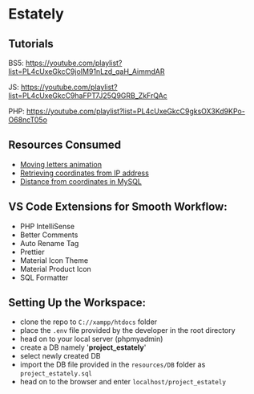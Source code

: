 # Estately

## Tutorials

BS5:
https://youtube.com/playlist?list=PL4cUxeGkcC9joIM91nLzd_qaH_AimmdAR

JS:
https://youtube.com/playlist?list=PL4cUxeGkcC9haFPT7J25Q9GRB_ZkFrQAc

PHP:
https://youtube.com/playlist?list=PL4cUxeGkcC9gksOX3Kd9KPo-O68ncT05o

## Resources Consumed

- [Moving letters animation](https://tobiasahlin.com/moving-letters/#4)
- [Retrieving coordinates from IP address](https://rapidapi.com/ipfind/api/find-any-ip-address-or-domain-location-world-wide/)
- [Distance from coordinates in MySQL](https://stackoverflow.com/a/48263512/13633372)

## VS Code Extensions for Smooth Workflow:

- PHP IntelliSense
- Better Comments
- Auto Rename Tag
- Prettier
- Material Icon Theme
- Material Product Icon
- SQL Formatter

## Setting Up the Workspace:

- clone the repo to `C://xampp/htdocs` folder
- place the `.env` file provided by the developer in the root directory
- head on to your local server (phpmyadmin)
- create a DB namely '**project_estately**'
- select newly created DB
- import the DB file provided in the `resources/DB` folder as `project_estately.sql`
- head on to the browser and enter `localhost/project_estately`
